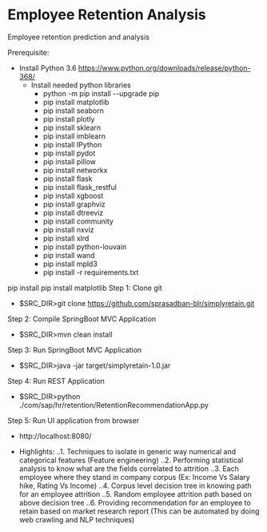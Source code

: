 # Employee Retention Analysis
Employee retention prediction and analysis

Prerequisite:
  * Install Python 3.6 https://www.python.org/downloads/release/python-368/ 
	* Install needed python libraries
		- python -m pip install --upgrade pip
		- pip install matplotlib
		- pip install seaborn
		- pip install plotly
		- pip install sklearn
		- pip install imblearn
		- pip install IPython
		- pip install pydot
		- pip install pillow
		- pip install networkx
		- pip install flask
		- pip install flask_restful
		- pip install xgboost
		- pip install graphviz
		- pip install dtreeviz
		- pip install community
		- pip install nxviz
		- pip install xlrd
		- pip install python-louvain
		- pip install wand
		- pip install mpld3
		- pip install -r requirements.txt
		
pip install pip install matplotlib
Step 1: Clone git
  * $SRC_DIR>git clone https://github.com/sprasadban-blr/simplyretain.git

Step 2: Compile SpringBoot MVC Application 
  * $SRC_DIR>mvn clean install

Step 3: Run SpringBoot MVC Application
  * $SRC_DIR>java -jar target/simplyretain-1.0.jar

Step 4: Run REST Application
  * $SRC_DIR>python ./com/sap/hr/retention/RetentionRecommendationApp.py

Step 5: Run UI application from browser
  * http://localhost:8080/

* Highlights:
	  ..1. Techniques to isolate in generic way numerical and categorical features (Feature engineering)
	  ..2. Performing statistical analysis to know what are the fields correlated to attrition
	  ..3. Each employee where they stand in company corpus (Ex: Income Vs Salary hike, Rating Vs Income)
	  ..4. Corpus level decision tree in knowing path for an employee attrition
	  ..5. Random employee attrition path based on above decision tree
	  ..6. Providing recommendation for an employee to retain based on market research report (This can be automated by doing web crawling and   NLP techniques)
